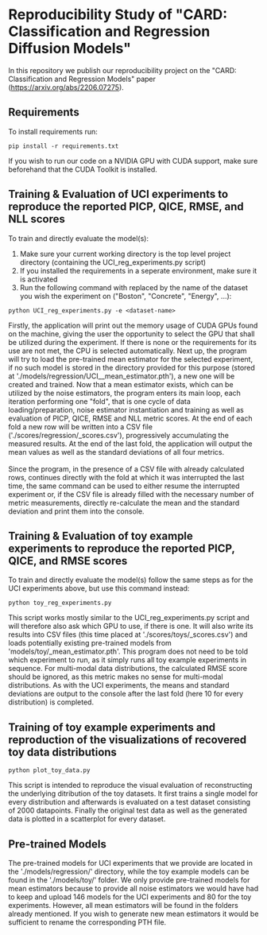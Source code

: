 # Reproducibility Study of "CARD: Classification and Regression Diffusion Models"

In this repository we publish our reproducibility project on the "CARD: Classification and Regression Models" paper (https://arxiv.org/abs/2206.07275).

## Requirements

To install requirements run:

```setup
pip install -r requirements.txt
```

If you wish to run our code on a NVIDIA GPU with CUDA support, make sure beforehand that the CUDA Toolkit is installed.

## Training & Evaluation of UCI experiments to reproduce the reported PICP, QICE, RMSE, and NLL scores

To train and directly evaluate the model(s):
1. Make sure your current working directory is the top level project directory (containing the UCI_reg_experiments.py script)
2. If you installed the requirements in a seperate environment, make sure it is activated
3. Run the following command with <dataset-name> replaced by the name of the dataset you wish the experiment on ("Boston", "Concrete", "Energy", ...):

```train-and-eval-uci
python UCI_reg_experiments.py -e <dataset-name>
```

Firstly, the application will print out the memory usage of CUDA GPUs found on the machine, giving the user the opportunity to select the GPU that shall be utilized during the experiment. If there is none or the requirements for its use are not met, the CPU is selected automatically. Next up, the program will try to load the pre-trained mean estimator for the selected experiment, if no such model is stored in the directory provided for this purpose (stored at './models/regression/UCI_<dataset-name>_mean_estimator.pth'), a new one will be created and trained. Now that a mean estimator exists, which can be utilized by the noise estimators, the program enters its main loop, each iteration performing one "fold", that is one cycle of data loading/preparation, noise estimator instantiation and training as well as evaluation of PICP, QICE, RMSE and NLL metric scores. At the end of each fold a new row will be written into a CSV file ('./scores/regression/<dataset-name>_scores.csv'), progressively accumulating the measured results. At the end of the last fold, the application will output the mean values as well as the standard deviations of all four metrics.<br/>
<br/>
Since the program, in the presence of a CSV file with already calculated rows, continues directly with the fold at which it was interrupted the last time, the same command can be used to either resume the interrupted experiment or, if the CSV file is already filled with the necessary number of metric measurements, directly re-calculate the mean and the standard deviation and print them into the console.

## Training & Evaluation of toy example experiments to reproduce the reported PICP, QICE, and RMSE scores

To train and directly evaluate the model(s) follow the same steps as for the UCI experiments above, but use this command instead:

```train-and-eval_toy
python toy_reg_experiments.py
```

This script works mostly similar to the UCI_reg_experiments.py script and will therefore also ask which GPU to use, if there is one. It will also write its results into CSV files (this time placed at './scores/toys/<distribution-name>_scores.csv') and loads potentially existing pre-trained models from 'models/toy/<distribution-name>_mean_estimator.pth'. This program does not need to be told which experiment to run, as it simply runs all toy example experiments in sequence. For multi-modal data distributions, the calculated RMSE score should be ignored, as this metric makes no sense for multi-modal distributions. As with the UCI experiments, the means and standard deviations are output to the console after the last fold (here 10 for every distribution) is completed.
  
## Training of toy example experiments and reproduction of the visualizations of recovered toy data distributions

```train-and-eval_toy
python plot_toy_data.py
```
This script is intended to reproduce the visual evaluation of reconstructing the underlying ditribution of the toy datasets. It first trains a single model for every distribution and afterwards is evaluated on a test dataset consisting of 2000 datapoints. Finally the original test data as well as the generated data is plotted in a scatterplot for every dataset.

## Pre-trained Models

The pre-trained models for UCI experiments that we provide are located in the './models/regression/' directory, while the toy example models can be found in the './models/toy/' folder.
We only provide pre-trained models for mean estimators because to provide all noise estimators we would have had to keep and upload 146 models for the UCI experiments and 80 for the toy experiments.
However, all mean estimators will be found in the folders already mentioned.
If you wish to generate new mean estimators it would be sufficient to rename the corresponding PTH file.


